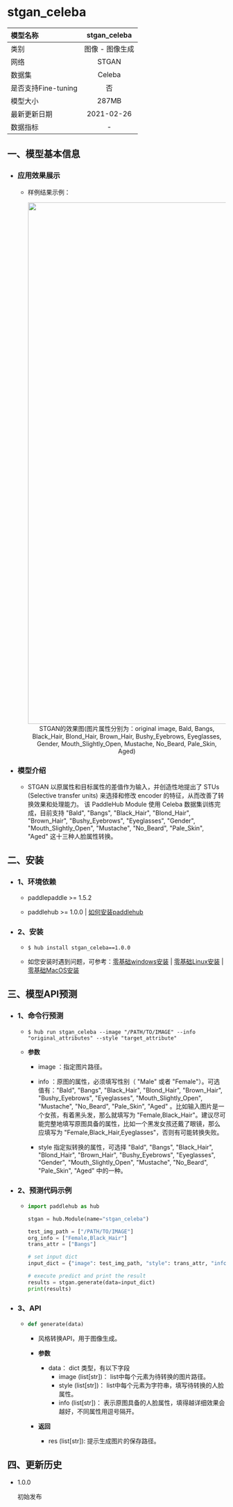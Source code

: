 # stgan_celeba

|模型名称|stgan_celeba|
| :--- | :---: |
|类别|图像 - 图像生成|
|网络|STGAN|
|数据集|Celeba|
|是否支持Fine-tuning|否|
|模型大小|287MB|
|最新更新日期|2021-02-26|
|数据指标|-|


## 一、模型基本信息

- ### 应用效果展示
  - 样例结果示例：

    <p align="center">
    <img src="https://user-images.githubusercontent.com/35907364/137856070-2a43facd-cda0-473f-8935-e61f5dd583d8.JPG" width=1200><br/>
    STGAN的效果图(图片属性分别为：original image, Bald, Bangs, Black_Hair, Blond_Hair, Brown_Hair, Bushy_Eyebrows, Eyeglasses, Gender, Mouth_Slightly_Open, Mustache, No_Beard, Pale_Skin, Aged)<br/>
    </p>


- ### 模型介绍

  - STGAN 以原属性和目标属性的差值作为输入，并创造性地提出了 STUs (Selective transfer units) 来选择和修改 encoder 的特征，从而改善了转换效果和处理能力。 该 PaddleHub Module 使用 Celeba 数据集训练完成，目前支持 "Bald", "Bangs", "Black_Hair", "Blond_Hair", "Brown_Hair", "Bushy_Eyebrows", "Eyeglasses", "Gender", "Mouth_Slightly_Open", "Mustache", "No_Beard", "Pale_Skin", "Aged" 这十三种人脸属性转换。


## 二、安装

- ### 1、环境依赖  

  - paddlepaddle >= 1.5.2 

  - paddlehub >= 1.0.0  | [如何安装paddlehub](../../../../docs/docs_ch/get_start/installation.rst)

- ### 2、安装

  - ```shell
    $ hub install stgan_celeba==1.0.0
    ```
  - 如您安装时遇到问题，可参考：[零基础windows安装](../../../../docs/docs_ch/get_start/windows_quickstart.md)
 | [零基础Linux安装](../../../../docs/docs_ch/get_start/linux_quickstart.md) | [零基础MacOS安装](../../../../docs/docs_ch/get_start/mac_quickstart.md)
 

## 三、模型API预测

- ### 1、命令行预测

  - ```shell
    $ hub run stgan_celeba --image "/PATH/TO/IMAGE" --info "original_attributes" --style "target_attribute" 
    ```
  - **参数**

    - image ：指定图片路径。

    - info ：原图的属性，必须填写性别（ "Male" 或者 "Female"）。可选值有："Bald", "Bangs", "Black_Hair", "Blond_Hair", "Brown_Hair", "Bushy_Eyebrows", "Eyeglasses", "Mouth_Slightly_Open", "Mustache", "No_Beard", "Pale_Skin", "Aged" 。比如输入图片是一个女孩，有着黑头发，那么就填写为 "Female,Black_Hair"。建议尽可能完整地填写原图具备的属性，比如一个黑发女孩还戴了眼镜，那么应填写为 "Female,Black_Hair,Eyeglasses"，否则有可能转换失败。
    
    - style 指定拟转换的属性，可选择 "Bald", "Bangs", "Black_Hair", "Blond_Hair", "Brown_Hair", "Bushy_Eyebrows", "Eyeglasses", "Gender", "Mouth_Slightly_Open", "Mustache", "No_Beard", "Pale_Skin", "Aged" 中的一种。

- ### 2、预测代码示例

  - ```python
    import paddlehub as hub

    stgan = hub.Module(name="stgan_celeba")

    test_img_path = ["/PATH/TO/IMAGE"]
    org_info = ["Female,Black_Hair"]
    trans_attr = ["Bangs"]

    # set input dict
    input_dict = {"image": test_img_path, "style": trans_attr, "info": org_info}

    # execute predict and print the result
    results = stgan.generate(data=input_dict)
    print(results)
    ```

- ### 3、API

  - ```python
    def generate(data)
    ```

    - 风格转换API，用于图像生成。

    - **参数**

      - data： dict 类型，有以下字段
          - image (list\[str\])： list中每个元素为待转换的图片路径。
          - style (list\[str\])： list中每个元素为字符串，填写待转换的人脸属性。
          - info (list\[str\])： 表示原图具备的人脸属性，填得越详细效果会越好，不同属性用逗号隔开。
          

    - **返回**
      - res (list\[str\]): 提示生成图片的保存路径。



## 四、更新历史

* 1.0.0

  初始发布
